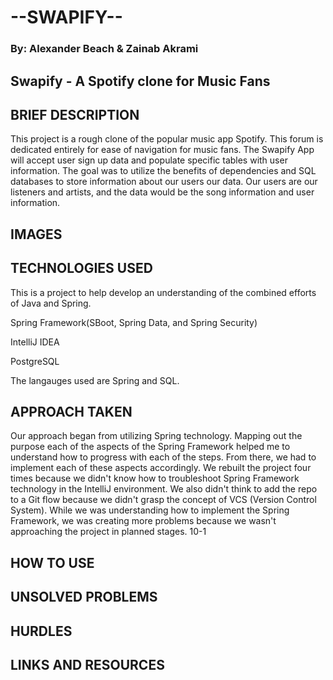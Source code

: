 # --SWAPIFY--
### By: Alexander Beach & Zainab Akrami
## Swapify - A Spotify clone for Music Fans
## BRIEF DESCRIPTION
This project is a rough clone of the popular music app Spotify. This forum is dedicated entirely for ease of navigation for music fans. The Swapify App will accept user sign up data and populate specific tables with user information. The goal was to utilize the benefits of dependencies and SQL databases to store information about our users our data. Our users are our listeners and artists, and the data would be the song information and user information.
## IMAGES


## TECHNOLOGIES USED
This is a project to help develop an understanding of the combined efforts of Java and Spring. 

Spring Framework(SBoot, Spring Data, and Spring Security)

IntelliJ IDEA

PostgreSQL

The langauges used are Spring and SQL.

## APPROACH TAKEN
Our approach began from utilizing Spring technology. Mapping out the purpose each of the aspects of the Spring Framework helped me to understand how to progress with each of the steps. From there, we had to implement each of these aspects accordingly. We rebuilt the project four times because we didn't know how to troubleshoot Spring Framework technology in the IntelliJ environment. We also didn't think to add the repo to a Git flow because we didn't grasp the concept of VCS (Version Control System). While we was understanding how to implement the Spring Framework, we was creating more problems because we wasn't approaching the project in planned stages.
10-1
## HOW TO USE

## UNSOLVED PROBLEMS

## HURDLES

## LINKS AND RESOURCES
